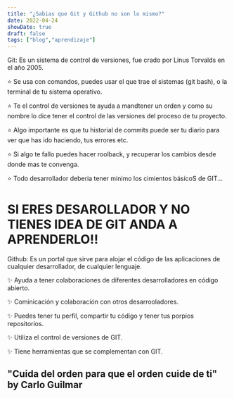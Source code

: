 ```yaml
---
title: "¿Sabias que Git y Github no son lo mismo?"
date: 2022-04-24
showDate: true
draft: false
tags: ["blog","aprendizaje"]
---
```



Git: Es un sistema de control de versiones, fue crado por Linus Torvalds en  el año 2005.

⭐ Se usa con comandos, puedes usar el que trae el sistemas (git bash), o la terminal de tu sistema operativo.

⭐ Te el control de versiones te ayuda a mandtener un orden y como su nombre lo dice tener el control de las versiones del proceso de tu proyecto.

⭐ Algo importante es que tu historial de commits puede ser tu diario para ver que has ido haciendo, tus errores etc.

⭐ Si algo te fallo puedes hacer roolback, y recuperar los cambios desde donde mas te convenga.

⭐ Todo desarrollador deberia tener minimo los cimientos básicoS de GIT...
  
# SI ERES DESAROLLADOR Y NO TIENES IDEA DE GIT ANDA A APRENDERLO!!


Github: Es un portal que sirve para alojar el código de las aplicaciones de cualquier desarrollador, de cualquier lenguaje.

  ✨ Ayuda a tener colaboraciones de diferentes desarrolladores en código abierto.
  
  ✨ Cominicación y colaboración con otros desarrooladores.
  
  ✨ Puedes tener tu perfil, compartir tu código y tener tus porpios repositorios.
  
  ✨ Utiliza el control de versiones de GIT.
  
  ✨ Tiene herramientas que se complementan con GIT.
  
 
 
## "Cuida del orden para que el orden cuide de ti" by Carlo Guilmar
  